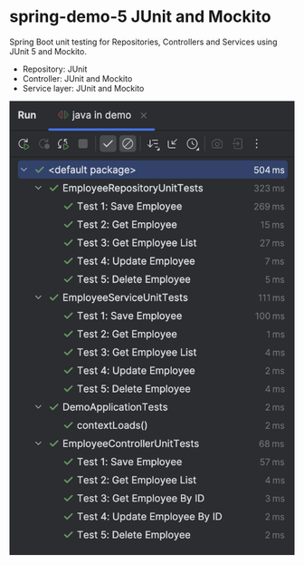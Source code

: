 # spring-demo-5 JUnit and Mockito
Spring Boot unit testing for Repositories, Controllers and Services using JUnit 5 and Mockito.
- Repository: JUnit
- Controller: JUnit and Mockito
- Service layer: JUnit and Mockito

![This is an image](screenshot/Screenshot1.png)